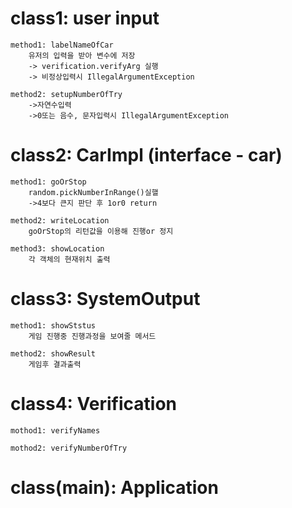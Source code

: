 # class1: user input

    method1: labelNameOfCar
        유저의 입력을 받아 변수에 저장
        -> verification.verifyArg 실행
        -> 비정상입력시 IllegalArgumentException

    method2: setupNumberOfTry
        ->자연수입력
        ->0또는 음수, 문자입력시 IllegalArgumentException

# class2: CarImpl (interface - car)

    method1: goOrStop
        random.pickNumberInRange()실핼
        ->4보다 큰지 판단 후 1or0 return

    method2: writeLocation
        goOrStop의 리턴값을 이용해 진행or 정지

    method3: showLocation
        각 객체의 현재위치 출력

# class3: SystemOutput

    method1: showStstus
        게임 진행중 진행과정을 보여줄 메서드
    
    method2: showResult
        게임후 결과출력


# class4: Verification
    
    mothod1: verifyNames

    mothod2: verifyNumberOfTry

# class(main): Application